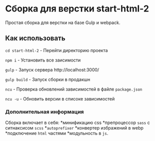 # Сборка для верстки start-html-2
Простая сборка для верстки на базе Gulp и webpack.

## Как использовать

`cd start-html-2` - Перейти директорию проекта

`npm i` - Установить все заисимости

`gulp` - Запуск сервера http://localhost:3000/

`gulp build` - Запуск сборки в продакшн

`ncu` - Проверка обновлений зависимостей в файле `package.json`

`ncu -u` - Обновить версии в списоке зависимостей

### Дополнительная информация

Сборка включает в себя:
*минификацию css
*препроцессор `sass` с ситнаксисом `scss`
*`autoprefixer`
*конвертер избражений в webp
*подключение `html` частями
*модульность в `js`.
